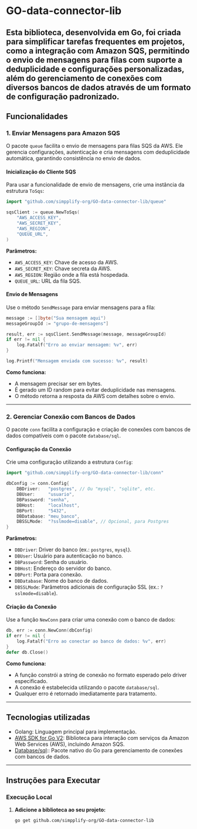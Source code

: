 # GO-data-connector-lib  

Esta biblioteca, desenvolvida em Go, foi criada para simplificar tarefas frequentes em projetos, como a integração com Amazon SQS, permitindo o envio de mensagens para filas com suporte a deduplicidade e 
configurações personalizadas, além do gerenciamento de conexões com diversos bancos de dados através de um formato de configuração padronizado.
---

## Funcionalidades

### 1. Enviar Mensagens para Amazon SQS

O pacote `queue` facilita o envio de mensagens para filas SQS da AWS. Ele gerencia configurações, autenticação e cria mensagens com deduplicidade automática, garantindo consistência no envio de dados.

#### Inicialização do Cliente SQS

Para usar a funcionalidade de envio de mensagens, crie uma instância da estrutura `ToSqs`:

```go
import "github.com/simpplify-org/GO-data-connector-lib/queue"

sqsClient := queue.NewToSqs(
    "AWS_ACCESS_KEY",
    "AWS_SECRET_KEY",
    "AWS_REGION",
    "QUEUE_URL",
)
```

**Parâmetros:**
- `AWS_ACCESS_KEY`: Chave de acesso da AWS.
- `AWS_SECRET_KEY`: Chave secreta da AWS.
- `AWS_REGION`: Região onde a fila está hospedada.
- `QUEUE_URL`: URL da fila SQS.

#### Envio de Mensagens

Use o método `SendMessage` para enviar mensagens para a fila:

```go
message := []byte("Sua mensagem aqui")
messageGroupId := "grupo-de-mensagens"]

result, err := sqsClient.SendMessage(message, messageGroupId)
if err != nil {
    log.Fatalf("Erro ao enviar mensagem: %v", err)
}

log.Printf("Mensagem enviada com sucesso: %v", result)
```

**Como funciona:**
- A mensagem precisar ser em bytes.
- É gerado um ID random para evitar deduplicidade nas mensagens.
- O método retorna a resposta da AWS com detalhes sobre o envio.

---

### 2. Gerenciar Conexão com Bancos de Dados

O pacote `conn` facilita a configuração e criação de conexões com bancos de dados compatíveis com o pacote `database/sql`.

#### Configuração da Conexão

Crie uma configuração utilizando a estrutura `Config`:

```go
import "github.com/simpplify-org/GO-data-connector-lib/conn"

dbConfig := conn.Config{
    DBDriver:   "postgres", // Ou "mysql", "sqlite", etc.
    DBUser:     "usuario",
    DBPassword: "senha",
    DBHost:     "localhost",
    DBPort:     "5432",
    DBDatabase: "meu_banco",
    DBSSLMode:  "?sslmode=disable", // Opcional, para Postgres
}
```

**Parâmetros:**
- `DBDriver`: Driver do banco (ex.: `postgres`, `mysql`).
- `DBUser`: Usuário para autenticação no banco.
- `DBPassword`: Senha do usuário.
- `DBHost`: Endereço do servidor do banco.
- `DBPort`: Porta para conexão.
- `DBDatabase`: Nome do banco de dados.
- `DBSSLMode`: Parâmetros adicionais de configuração SSL (ex.: `?sslmode=disable`).

#### Criação da Conexão

Use a função `NewConn` para criar uma conexão com o banco de dados:

```go
db, err := conn.NewConn(dbConfig)
if err != nil {
    log.Fatalf("Erro ao conectar ao banco de dados: %v", err)
}
defer db.Close()
```

**Como funciona:**
- A função constrói a string de conexão no formato esperado pelo driver especificado.
- A conexão é estabelecida utilizando o pacote `database/sql`.
- Qualquer erro é retornado imediatamente para tratamento.

---

## Tecnologias utilizadas

- Golang: Linguagem principal para implementação.
- [AWS SDK for Go V2](https://aws.github.io/aws-sdk-go-v2/): Biblioteca para interação com serviços da Amazon Web Services (AWS), incluindo Amazon SQS.
- [Database/sql](https://pkg.go.dev/database/sql):: Pacote nativo do Go para gerenciamento de conexões com bancos de dados.

---

## Instruções para Executar

### Execução Local

1. **Adicione a biblioteca ao seu projeto:**
    ```bash
    go get github.com/simpplify-org/GO-data-connector-lib
    ```



